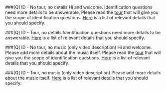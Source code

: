 ###[Q] ID - No tour, no details
Hi and welcome. Identification questions need more details to be answerable. Please read the [tour](https://musicfans.stackexchange.com/tour) that will give you the scope of identification questions. [Here](https://musicfans.meta.stackexchange.com/questions/350/what-should-i-do-to-improve-my-identification-question) is a list of relevant details that you should specify.

###[Q] ID - Tour, no details
Identification questions need more details to be answerable. [Here](https://musicfans.meta.stackexchange.com/questions/350/what-should-i-do-to-improve-my-identification-question) is a list of relevant details that you should specify.

###[Q] ID - No tour, no music (only video description)
Hi and welcome. Please add more details about the music itself. Please read the [tour](https://musicfans.stackexchange.com/tour) that will give you the scope of identification questions. [Here](https://musicfans.meta.stackexchange.com/questions/350/what-should-i-do-to-improve-my-identification-question) is a list of relevant details that you should specify.

###[Q] ID - Tour, no music (only video description)
Please add more details about the music itself. [Here](https://musicfans.meta.stackexchange.com/questions/350/what-should-i-do-to-improve-my-identification-question) is a list of relevant details that you should specify.

